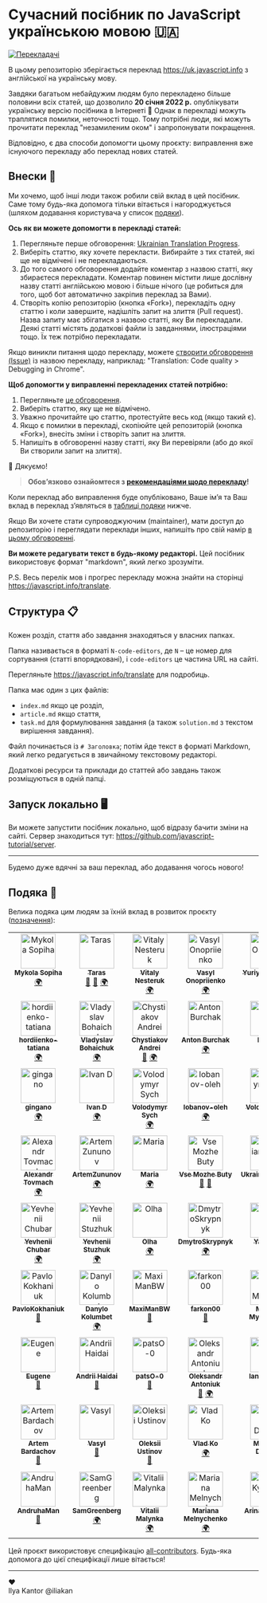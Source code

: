 # Сучасний посібник по JavaScript українською мовою 🇺🇦
<!-- ALL-CONTRIBUTORS-BADGE:START - Do not remove or modify this section -->
[![Перекладачі](https://img.shields.io/badge/all_contributors-61-orange.svg?style=flat-square)](#подяка-)
<!-- ALL-CONTRIBUTORS-BADGE:END -->

В цьому репозиторію зберігається переклад <https://uk.javascript.info> з англійської на українську мову.

Завдяки багатьом небайдужим людям було перекладено більше половини всіх статей, що дозволило **20 січня 2022 р.** опублікувати українську версію посібника в Інтернеті 🎉 Однак в перекладі можуть траплятися помилки, неточності тощо. Тому потрібні люди, які можуть прочитати переклад "незамиленим оком" і запропонувати покращення.

Відповідно, є два способи допомогти цьому проєкту: виправлення вже існуючого перекладу або переклад нових статей.

## Внески 💚

Ми хочемо, щоб інші люди також робили свій вклад в цей посібник. Саме тому будь-яка допомога тільки вітається і нагороджується (шляхом додавання користувача у список [подяки](#подяка-)).

**Ось як ви можете допомогти в перекладі статей:**

1. Перегляньте перше обговорення: [Ukrainian Translation Progress](https://github.com/javascript-tutorial/uk.javascript.info/issues/1).
1. Виберіть статтю, яку хочете перекласти. Вибирайте з тих статей, які ще не відмічені і не перекладаються.
1. До того самого обговорення додайте коментар з назвою статті, яку збираєтеся перекладати. Коментар повинен містити лише дослівну назву статті англійською мовою і більше нічого (це робиться для того, щоб бот автоматично закріпив переклад за Вами).
1. Створіть копію репозиторію (кнопка «Fork»), перекладіть одну статтю і коли завершите, надішліть запит на злиття (Pull request). Назва запиту має збігатися з назвою статті, яку Ви перекладали. Деякі статті містять додаткові файли із завданнями, ілюстраціями тощо. Їх теж потрібно перекладати.

Якщо виникли питання щодо перекладу, можете [створити обговорення (Issue)](https://github.com/javascript-tutorial/uk.javascript.info/issues/new) із назвою перекладу, наприклад: "Translation: Code quality > Debugging in Chrome".

**Щоб допомогти у виправленні перекладених статей потрібно:**

1. Перегляньте [це обговорення](https://github.com/javascript-tutorial/uk.javascript.info/issues/281).
1. Виберіть статтю, яку ще не відмічено.
1. Уважно прочитайте цю статтю, протестуйте весь код (якщо такий є).
1. Якщо є помилки в перекладі, скопіюйте цей репозиторій (кнопка «Fork»), внесіть зміни і створіть запит на злиття.
1. Напишіть в обговоренні назву статті, яку Ви перевіряли (або до якої Ви створили запит на злиття).

🎉 Дякуємо!

> **Обов’язково ознайомтеся з [рекомендаціями щодо перекладу](https://github.com/javascript-tutorial/uk.javascript.info/blob/master/TRANSLATION.md)!**

Коли переклад або виправлення буде опубліковано, Ваше ім’я та Ваш вклад в переклад з’являться в [таблиці подяки](#подяка-) нижче.

Якщо Ви хочете стати супроводжуючим (maintainer), мати доступ до репозиторію і переглядати переклади інших, напишіть про свій намір [в цьому обговоренні](https://github.com/javascript-tutorial/uk.javascript.info/issues/169).

**Ви можете редагувати текст в будь-якому редакторі.** Цей посібник використовує формат "markdown", який легко зрозуміти.

P.S. Весь перелік мов і прогрес перекладу можна знайти на сторінці <https://javascript.info/translate>.

## Структура 📋

Кожен розділ, стаття або завдання знаходяться у власних папках.

Папка називається в форматі `N-code-editors`, де `N` – це номер для сортування (статті впорядковані), і `code-editors` це частина URL на сайті.

Перегляньте <https://javascript.info/translate> для подробиць.

Папка має один з цих файлів:

- `index.md` якщо це розділ,
- `article.md` якщо стаття,
- `task.md` для формулювання завдання (а також `solution.md` з текстом вирішення завдання).

Файл починається із `# Заголовка`; потім йде текст в форматі Markdown, який легко редагується в звичайному текстовому редакторі.

Додаткові ресурси та приклади до статтей або завдань також розміщуються в одній папці.

## Запуск локально 🖥

Ви можете запустити посібник локально, щоб відразу бачити зміни на сайті.
Сервер знаходиться тут: <https://github.com/javascript-tutorial/server>.

---
Будемо дуже вдячні за ваш переклад, або додавання чогось нового!

## Подяка 🙏

Велика подяка цим людям за їхній вклад в розвиток проєкту ([позначення](https://allcontributors.org/docs/en/emoji-key)):

<!-- ALL-CONTRIBUTORS-LIST:START - Do not remove or modify this section -->
<!-- prettier-ignore-start -->
<!-- markdownlint-disable -->
<table>
  <tbody>
    <tr>
      <td align="center" valign="top" width="14.28%"><a href="https://www.linkedin.com/in/m-sopiha/"><img src="https://avatars.githubusercontent.com/u/20689588?v=4?s=70" width="70px;" alt="Mykola Sopiha"/><br /><sub><b>Mykola Sopiha</b></sub></a><br /><a href="#translation-MykolaSopiha" title="Translation">🌍</a></td>
      <td align="center" valign="top" width="14.28%"><a href="https://github.com/tarasyyyk"><img src="https://avatars0.githubusercontent.com/u/20100011?v=4?s=70" width="70px;" alt="Taras"/><br /><sub><b>Taras</b></sub></a><br /><a href="#maintenance-tarasyyyk" title="Maintenance">🚧</a> <a href="https://github.com/javascript-tutorial/uk.javascript.info/pulls?q=is%3Apr+reviewed-by%3Atarasyyyk" title="Reviewed Pull Requests">👀</a> <a href="#translation-tarasyyyk" title="Translation">🌍</a></td>
      <td align="center" valign="top" width="14.28%"><a href="https://github.com/Nordtonito"><img src="https://avatars.githubusercontent.com/u/43732023?v=4?s=70" width="70px;" alt="Vitaly Nesteruk"/><br /><sub><b>Vitaly Nesteruk</b></sub></a><br /><a href="#translation-Nordtonito" title="Translation">🌍</a></td>
      <td align="center" valign="top" width="14.28%"><a href="https://github.com/Regnised"><img src="https://avatars.githubusercontent.com/u/2588425?v=4?s=70" width="70px;" alt="Vasyl Onopriienko"/><br /><sub><b>Vasyl Onopriienko</b></sub></a><br /><a href="#translation-Regnised" title="Translation">🌍</a></td>
      <td align="center" valign="top" width="14.28%"><a href="https://github.com/Zim123"><img src="https://avatars2.githubusercontent.com/u/1306750?v=4?s=70" width="70px;" alt="Yuriy Ostapyuk"/><br /><sub><b>Yuriy Ostapyuk</b></sub></a><br /><a href="#translation-Zim123" title="Translation">🌍</a></td>
      <td align="center" valign="top" width="14.28%"><a href="https://github.com/alexgalkin"><img src="https://avatars0.githubusercontent.com/u/1190812?v=4?s=70" width="70px;" alt="Alex Galkin"/><br /><sub><b>Alex Galkin</b></sub></a><br /><a href="#translation-alexgalkin" title="Translation">🌍</a> <a href="#ideas-alexgalkin" title="Ideas, Planning, & Feedback">🤔</a></td>
      <td align="center" valign="top" width="14.28%"><a href="https://github.com/stas-dolgachov"><img src="https://avatars.githubusercontent.com/u/9461925?v=4?s=70" width="70px;" alt="Stanislav"/><br /><sub><b>Stanislav</b></sub></a><br /><a href="#translation-stas-dolgachov" title="Translation">🌍</a> <a href="https://github.com/javascript-tutorial/uk.javascript.info/pulls?q=is%3Apr+reviewed-by%3Astas-dolgachov" title="Reviewed Pull Requests">👀</a></td>
    </tr>
    <tr>
      <td align="center" valign="top" width="14.28%"><a href="https://github.com/hordiienko-tatiana"><img src="https://avatars.githubusercontent.com/u/49336627?v=4?s=70" width="70px;" alt="hordiienko-tatiana"/><br /><sub><b>hordiienko-tatiana</b></sub></a><br /><a href="#translation-hordiienko-tatiana" title="Translation">🌍</a></td>
      <td align="center" valign="top" width="14.28%"><a href="https://github.com/Purusah"><img src="https://avatars.githubusercontent.com/u/16886633?v=4?s=70" width="70px;" alt="Vladyslav Bohaichuk"/><br /><sub><b>Vladyslav Bohaichuk</b></sub></a><br /><a href="#translation-Purusah" title="Translation">🌍</a></td>
      <td align="center" valign="top" width="14.28%"><a href="https://github.com/chizzzy"><img src="https://avatars.githubusercontent.com/u/34280137?v=4?s=70" width="70px;" alt="Chystiakov Andrei"/><br /><sub><b>Chystiakov Andrei</b></sub></a><br /><a href="#ideas-chizzzy" title="Ideas, Planning, & Feedback">🤔</a> <a href="#translation-chizzzy" title="Translation">🌍</a></td>
      <td align="center" valign="top" width="14.28%"><a href="https://github.com/AntonBurchak"><img src="https://avatars.githubusercontent.com/u/47831897?v=4?s=70" width="70px;" alt="Anton Burchak"/><br /><sub><b>Anton Burchak</b></sub></a><br /><a href="#translation-AntonBurchak" title="Translation">🌍</a></td>
      <td align="center" valign="top" width="14.28%"><a href="https://github.com/dDenysS"><img src="https://avatars0.githubusercontent.com/u/23075870?v=4?s=70" width="70px;" alt="Denys"/><br /><sub><b>Denys</b></sub></a><br /><a href="#translation-dDenysS" title="Translation">🌍</a></td>
      <td align="center" valign="top" width="14.28%"><a href="https://github.com/Tuoris"><img src="https://avatars.githubusercontent.com/u/16479460?v=4?s=70" width="70px;" alt="Tuoris"/><br /><sub><b>Tuoris</b></sub></a><br /><a href="#translation-Tuoris" title="Translation">🌍</a></td>
      <td align="center" valign="top" width="14.28%"><a href="https://github.com/didostap"><img src="https://avatars.githubusercontent.com/u/49234191?v=4?s=70" width="70px;" alt="Ostap Dribniuk"/><br /><sub><b>Ostap Dribniuk</b></sub></a><br /><a href="#translation-didostap" title="Translation">🌍</a></td>
    </tr>
    <tr>
      <td align="center" valign="top" width="14.28%"><a href="https://github.com/gingano"><img src="https://avatars.githubusercontent.com/u/47160813?v=4?s=70" width="70px;" alt="gingano"/><br /><sub><b>gingano</b></sub></a><br /><a href="#translation-gingano" title="Translation">🌍</a></td>
      <td align="center" valign="top" width="14.28%"><a href="https://github.com/Vanchurick"><img src="https://avatars.githubusercontent.com/u/43196449?v=4?s=70" width="70px;" alt="Ivan D"/><br /><sub><b>Ivan D</b></sub></a><br /><a href="#translation-Vanchurick" title="Translation">🌍</a></td>
      <td align="center" valign="top" width="14.28%"><a href="https://github.com/VolodymyrSSS"><img src="https://avatars.githubusercontent.com/u/49289546?v=4?s=70" width="70px;" alt="Volodymyr Sych"/><br /><sub><b>Volodymyr Sych</b></sub></a><br /><a href="#translation-VolodymyrSSS" title="Translation">🌍</a></td>
      <td align="center" valign="top" width="14.28%"><a href="https://github.com/lobanov-oleh"><img src="https://avatars0.githubusercontent.com/u/53055773?v=4?s=70" width="70px;" alt="lobanov-oleh"/><br /><sub><b>lobanov-oleh</b></sub></a><br /><a href="#translation-lobanov-oleh" title="Translation">🌍</a></td>
      <td align="center" valign="top" width="14.28%"><a href="https://github.com/hypeofpipe"><img src="https://avatars.githubusercontent.com/u/14982064?v=4?s=70" width="70px;" alt="Volodymyr V."/><br /><sub><b>Volodymyr V.</b></sub></a><br /><a href="#translation-hypeofpipe" title="Translation">🌍</a></td>
      <td align="center" valign="top" width="14.28%"><a href="https://github.com/Tarkeasy"><img src="https://avatars.githubusercontent.com/u/36696571?v=4?s=70" width="70px;" alt="Taras Kulchytskyi"/><br /><sub><b>Taras Kulchytskyi</b></sub></a><br /><a href="#translation-Tarkeasy" title="Translation">🌍</a></td>
      <td align="center" valign="top" width="14.28%"><a href="http://stepansuvorov.com/blog/"><img src="https://avatars1.githubusercontent.com/u/1526680?v=4?s=70" width="70px;" alt="Stepan Suvorov"/><br /><sub><b>Stepan Suvorov</b></sub></a><br /><a href="#translation-stevermeister" title="Translation">🌍</a></td>
    </tr>
    <tr>
      <td align="center" valign="top" width="14.28%"><a href="https://alexandrtovmach.com"><img src="https://avatars0.githubusercontent.com/u/28801003?v=4?s=70" width="70px;" alt="Alexandr Tovmach"/><br /><sub><b>Alexandr Tovmach</b></sub></a><br /><a href="#translation-alexandrtovmach" title="Translation">🌍</a></td>
      <td align="center" valign="top" width="14.28%"><a href="https://github.com/ArtemZununov"><img src="https://avatars1.githubusercontent.com/u/12086644?v=4?s=70" width="70px;" alt="ArtemZununov"/><br /><sub><b>ArtemZununov</b></sub></a><br /><a href="#translation-ArtemZununov" title="Translation">🌍</a></td>
      <td align="center" valign="top" width="14.28%"><a href="https://github.com/MariaTar"><img src="https://avatars.githubusercontent.com/u/22173769?v=4?s=70" width="70px;" alt="Maria"/><br /><sub><b>Maria</b></sub></a><br /><a href="#translation-MariaTar" title="Translation">🌍</a></td>
      <td align="center" valign="top" width="14.28%"><a href="https://github.com/vsemozhetbyt"><img src="https://avatars1.githubusercontent.com/u/10393198?v=4?s=70" width="70px;" alt="Vse Mozhe Buty"/><br /><sub><b>Vse Mozhe Buty</b></sub></a><br /><a href="https://github.com/javascript-tutorial/uk.javascript.info/pulls?q=is%3Apr+reviewed-by%3Avsemozhetbyt" title="Reviewed Pull Requests">👀</a> <a href="#ideas-vsemozhetbyt" title="Ideas, Planning, & Feedback">🤔</a></td>
      <td align="center" valign="top" width="14.28%"><a href="https://github.com/UkrainianCitizen"><img src="https://avatars2.githubusercontent.com/u/31314423?v=4?s=70" width="70px;" alt="UkrainianCitizen"/><br /><sub><b>UkrainianCitizen</b></sub></a><br /><a href="#ideas-UkrainianCitizen" title="Ideas, Planning, & Feedback">🤔</a> <a href="https://github.com/javascript-tutorial/uk.javascript.info/pulls?q=is%3Apr+reviewed-by%3AUkrainianCitizen" title="Reviewed Pull Requests">👀</a></td>
      <td align="center" valign="top" width="14.28%"><a href="https://github.com/OlhaBrozhenets"><img src="https://avatars.githubusercontent.com/u/40391635?v=4?s=70" width="70px;" alt="Olha Brozhenets"/><br /><sub><b>Olha Brozhenets</b></sub></a><br /><a href="#translation-OlhaBrozhenets" title="Translation">🌍</a></td>
      <td align="center" valign="top" width="14.28%"><a href="https://github.com/Mouu9"><img src="https://avatars.githubusercontent.com/u/97622707?v=4?s=70" width="70px;" alt="Mouu9"/><br /><sub><b>Mouu9</b></sub></a><br /><a href="https://github.com/javascript-tutorial/uk.javascript.info/issues?q=author%3AMouu9" title="Bug reports">🐛</a></td>
    </tr>
    <tr>
      <td align="center" valign="top" width="14.28%"><a href="https://github.com/jeneg"><img src="https://avatars.githubusercontent.com/u/2821652?v=4?s=70" width="70px;" alt="Yevhenii Chubar"/><br /><sub><b>Yevhenii Chubar</b></sub></a><br /><a href="#translation-jeneg" title="Translation">🌍</a></td>
      <td align="center" valign="top" width="14.28%"><a href="https://github.com/astropsy999"><img src="https://avatars.githubusercontent.com/u/10748203?v=4?s=70" width="70px;" alt="Yevhenii Stuzhuk"/><br /><sub><b>Yevhenii Stuzhuk</b></sub></a><br /><a href="#translation-astropsy999" title="Translation">🌍</a></td>
      <td align="center" valign="top" width="14.28%"><a href="https://github.com/Lelihelija"><img src="https://avatars.githubusercontent.com/u/68015684?v=4?s=70" width="70px;" alt="Olha"/><br /><sub><b>Olha</b></sub></a><br /><a href="#translation-Lelihelija" title="Translation">🌍</a></td>
      <td align="center" valign="top" width="14.28%"><a href="https://github.com/DmytroSkrypnyk"><img src="https://avatars.githubusercontent.com/u/46841342?v=4?s=70" width="70px;" alt="DmytroSkrypnyk"/><br /><sub><b>DmytroSkrypnyk</b></sub></a><br /><a href="#translation-DmytroSkrypnyk" title="Translation">🌍</a></td>
      <td align="center" valign="top" width="14.28%"><a href="http://Instagram.com/yaroslavom"><img src="https://avatars.githubusercontent.com/u/72073598?v=4?s=70" width="70px;" alt="Yaroslav"/><br /><sub><b>Yaroslav</b></sub></a><br /><a href="https://github.com/javascript-tutorial/uk.javascript.info/issues?q=author%3Ayaroslavom" title="Bug reports">🐛</a></td>
      <td align="center" valign="top" width="14.28%"><a href="https://github.com/ilvl"><img src="https://avatars.githubusercontent.com/u/16276298?v=4?s=70" width="70px;" alt="ilvl"/><br /><sub><b>ilvl</b></sub></a><br /><a href="https://github.com/javascript-tutorial/uk.javascript.info/issues?q=author%3Ailvl" title="Bug reports">🐛</a></td>
      <td align="center" valign="top" width="14.28%"><a href="https://hasiuk.netlify.com"><img src="https://avatars.githubusercontent.com/u/27961118?v=4?s=70" width="70px;" alt="Yurii Hasiuk"/><br /><sub><b>Yurii Hasiuk</b></sub></a><br /><a href="#translation-yugako" title="Translation">🌍</a></td>
    </tr>
    <tr>
      <td align="center" valign="top" width="14.28%"><a href="https://github.com/PavloKokhaniuk"><img src="https://avatars.githubusercontent.com/u/81250556?v=4?s=70" width="70px;" alt="PavloKokhaniuk"/><br /><sub><b>PavloKokhaniuk</b></sub></a><br /><a href="https://github.com/javascript-tutorial/uk.javascript.info/issues?q=author%3APavloKokhaniuk" title="Bug reports">🐛</a></td>
      <td align="center" valign="top" width="14.28%"><a href="https://kolumb.tk/"><img src="https://avatars.githubusercontent.com/u/4366033?v=4?s=70" width="70px;" alt="Danylo Kolumbet"/><br /><sub><b>Danylo Kolumbet</b></sub></a><br /><a href="#translation-kolumb" title="Translation">🌍</a></td>
      <td align="center" valign="top" width="14.28%"><a href="https://github.com/MaxiManBW"><img src="https://avatars.githubusercontent.com/u/7721739?v=4?s=70" width="70px;" alt="MaxiManBW"/><br /><sub><b>MaxiManBW</b></sub></a><br /><a href="https://github.com/javascript-tutorial/uk.javascript.info/issues?q=author%3AMaxiManBW" title="Bug reports">🐛</a></td>
      <td align="center" valign="top" width="14.28%"><a href="https://github.com/farkon00"><img src="https://avatars.githubusercontent.com/u/59134591?v=4?s=70" width="70px;" alt="farkon00"/><br /><sub><b>farkon00</b></sub></a><br /><a href="https://github.com/javascript-tutorial/uk.javascript.info/issues?q=author%3Afarkon00" title="Bug reports">🐛</a></td>
      <td align="center" valign="top" width="14.28%"><a href="https://mykolamyslovskyi.xyz/"><img src="https://avatars.githubusercontent.com/u/11510394?v=4?s=70" width="70px;" alt="Mykola Myslovskyi"/><br /><sub><b>Mykola Myslovskyi</b></sub></a><br /><a href="#translation-AdriandeCita" title="Translation">🌍</a></td>
      <td align="center" valign="top" width="14.28%"><a href="https://github.com/AirFast"><img src="https://avatars.githubusercontent.com/u/17478605?v=4?s=70" width="70px;" alt="Andrew Petryk"/><br /><sub><b>Andrew Petryk</b></sub></a><br /><a href="https://github.com/javascript-tutorial/uk.javascript.info/issues?q=author%3AAirFast" title="Bug reports">🐛</a></td>
      <td align="center" valign="top" width="14.28%"><a href="https://github.com/emoquery"><img src="https://avatars.githubusercontent.com/u/104505813?v=4?s=70" width="70px;" alt="emoquery"/><br /><sub><b>emoquery</b></sub></a><br /><a href="https://github.com/javascript-tutorial/uk.javascript.info/issues?q=author%3Aemoquery" title="Bug reports">🐛</a></td>
    </tr>
    <tr>
      <td align="center" valign="top" width="14.28%"><a href="https://github.com/Numed"><img src="https://avatars.githubusercontent.com/u/70485845?v=4?s=70" width="70px;" alt="Eugene"/><br /><sub><b>Eugene</b></sub></a><br /><a href="https://github.com/javascript-tutorial/uk.javascript.info/issues?q=author%3ANumed" title="Bug reports">🐛</a></td>
      <td align="center" valign="top" width="14.28%"><a href="https://github.com/AndriiHaidai"><img src="https://avatars.githubusercontent.com/u/22521440?v=4?s=70" width="70px;" alt="Andrii Haidai"/><br /><sub><b>Andrii Haidai</b></sub></a><br /><a href="https://github.com/javascript-tutorial/uk.javascript.info/issues?q=author%3AAndriiHaidai" title="Bug reports">🐛</a></td>
      <td align="center" valign="top" width="14.28%"><a href="https://github.com/patsO-0"><img src="https://avatars.githubusercontent.com/u/92182261?v=4?s=70" width="70px;" alt="patsO-0"/><br /><sub><b>patsO-0</b></sub></a><br /><a href="https://github.com/javascript-tutorial/uk.javascript.info/issues?q=author%3ApatsO-0" title="Bug reports">🐛</a></td>
      <td align="center" valign="top" width="14.28%"><a href="https://www.antoniuk.dev/"><img src="https://avatars.githubusercontent.com/u/17859567?v=4?s=70" width="70px;" alt="Oleksandr Antoniuk"/><br /><sub><b>Oleksandr Antoniuk</b></sub></a><br /><a href="https://github.com/javascript-tutorial/uk.javascript.info/issues?q=author%3Agit-antonyuk" title="Bug reports">🐛</a> <a href="#translation-git-antonyuk" title="Translation">🌍</a></td>
      <td align="center" valign="top" width="14.28%"><a href="https://github.com/lanachayka"><img src="https://avatars.githubusercontent.com/u/83415983?v=4?s=70" width="70px;" alt="lanachayka"/><br /><sub><b>lanachayka</b></sub></a><br /><a href="#translation-lanachayka" title="Translation">🌍</a></td>
      <td align="center" valign="top" width="14.28%"><a href="https://github.com/dmytro-botnarenko"><img src="https://avatars.githubusercontent.com/u/15910747?v=4?s=70" width="70px;" alt="Dmytro Botnarenko"/><br /><sub><b>Dmytro Botnarenko</b></sub></a><br /><a href="https://github.com/javascript-tutorial/uk.javascript.info/issues?q=author%3Admytro-botnarenko" title="Bug reports">🐛</a></td>
      <td align="center" valign="top" width="14.28%"><a href="https://github.com/kvnvit"><img src="https://avatars.githubusercontent.com/u/110344172?v=4?s=70" width="70px;" alt="Vitalii Kobylka"/><br /><sub><b>Vitalii Kobylka</b></sub></a><br /><a href="https://github.com/javascript-tutorial/uk.javascript.info/issues?q=author%3Akvnvit" title="Bug reports">🐛</a></td>
    </tr>
    <tr>
      <td align="center" valign="top" width="14.28%"><a href="https://github.com/bardachov"><img src="https://avatars.githubusercontent.com/u/6798742?v=4?s=70" width="70px;" alt="Artem Bardachov"/><br /><sub><b>Artem Bardachov</b></sub></a><br /><a href="https://github.com/javascript-tutorial/uk.javascript.info/issues?q=author%3Abardachov" title="Bug reports">🐛</a></td>
      <td align="center" valign="top" width="14.28%"><a href="https://github.com/VasylTsiutsyk"><img src="https://avatars.githubusercontent.com/u/57192331?v=4?s=70" width="70px;" alt="Vasyl"/><br /><sub><b>Vasyl</b></sub></a><br /><a href="https://github.com/javascript-tutorial/uk.javascript.info/issues?q=author%3AVasylTsiutsyk" title="Bug reports">🐛</a></td>
      <td align="center" valign="top" width="14.28%"><a href="https://github.com/holus-bolus"><img src="https://avatars.githubusercontent.com/u/93076661?v=4?s=70" width="70px;" alt="Oleksii Ustinov"/><br /><sub><b>Oleksii Ustinov</b></sub></a><br /><a href="https://github.com/javascript-tutorial/uk.javascript.info/issues?q=author%3Aholus-bolus" title="Bug reports">🐛</a></td>
      <td align="center" valign="top" width="14.28%"><a href="https://www.linkedin.com/in/%F0%9F%87%BA%F0%9F%87%A6-vlad-korobko-425b76131/"><img src="https://avatars.githubusercontent.com/u/48758457?v=4?s=70" width="70px;" alt="Vlad Ko"/><br /><sub><b>Vlad Ko</b></sub></a><br /><a href="#translation-vladiuskor" title="Translation">🌍</a></td>
      <td align="center" valign="top" width="14.28%"><a href="https://github.com/jivk01"><img src="https://avatars.githubusercontent.com/u/59064710?v=4?s=70" width="70px;" alt="Marchuk Dmytro"/><br /><sub><b>Marchuk Dmytro</b></sub></a><br /><a href="https://github.com/javascript-tutorial/uk.javascript.info/issues?q=author%3Ajivk01" title="Bug reports">🐛</a></td>
      <td align="center" valign="top" width="14.28%"><a href="https://github.com/80001"><img src="https://avatars.githubusercontent.com/u/57833120?v=4?s=70" width="70px;" alt="Roma Herman"/><br /><sub><b>Roma Herman</b></sub></a><br /><a href="#translation-80001" title="Translation">🌍</a></td>
      <td align="center" valign="top" width="14.28%"><a href="https://github.com/marketing-specv"><img src="https://avatars.githubusercontent.com/u/54738987?v=4?s=70" width="70px;" alt="marketing-specv"/><br /><sub><b>marketing-specv</b></sub></a><br /><a href="https://github.com/javascript-tutorial/uk.javascript.info/issues?q=author%3Amarketing-specv" title="Bug reports">🐛</a></td>
    </tr>
    <tr>
      <td align="center" valign="top" width="14.28%"><a href="https://github.com/AndruhaMan"><img src="https://avatars.githubusercontent.com/u/25157075?v=4?s=70" width="70px;" alt="AndruhaMan"/><br /><sub><b>AndruhaMan</b></sub></a><br /><a href="https://github.com/javascript-tutorial/uk.javascript.info/issues?q=author%3AAndruhaMan" title="Bug reports">🐛</a></td>
      <td align="center" valign="top" width="14.28%"><a href="https://github.com/SamGreenberg"><img src="https://avatars.githubusercontent.com/u/22919988?v=4?s=70" width="70px;" alt="SamGreenberg"/><br /><sub><b>SamGreenberg</b></sub></a><br /><a href="#translation-SamGreenberg" title="Translation">🌍</a></td>
      <td align="center" valign="top" width="14.28%"><a href="http://linkedin.com/in/malynkavit"><img src="https://avatars.githubusercontent.com/u/68515525?v=4?s=70" width="70px;" alt="Vitalii Malynka"/><br /><sub><b>Vitalii Malynka</b></sub></a><br /><a href="#translation-vitaliimalynka" title="Translation">🌍</a></td>
      <td align="center" valign="top" width="14.28%"><a href="https://github.com/MrsMelnychenko"><img src="https://avatars.githubusercontent.com/u/110090508?v=4?s=70" width="70px;" alt="Mariana Melnychenko"/><br /><sub><b>Mariana Melnychenko</b></sub></a><br /><a href="#translation-MrsMelnychenko" title="Translation">🌍</a></td>
      <td align="center" valign="top" width="14.28%"><a href="https://github.com/RiinaVi"><img src="https://avatars.githubusercontent.com/u/44338265?v=4?s=70" width="70px;" alt="Arina Kysilova"/><br /><sub><b>Arina Kysilova</b></sub></a><br /><a href="https://github.com/javascript-tutorial/uk.javascript.info/issues?q=author%3ARiinaVi" title="Bug reports">🐛</a></td>
    </tr>
  </tbody>
</table>

<!-- markdownlint-restore -->
<!-- prettier-ignore-end -->

<!-- ALL-CONTRIBUTORS-LIST:END -->

Цей проєкт використовує специфікацію [all-contributors](https://github.com/all-contributors/all-contributors). Будь-яка допомога до цієї специфікації лише вітається!

---  
♥  
Ilya Kantor @iliakan
